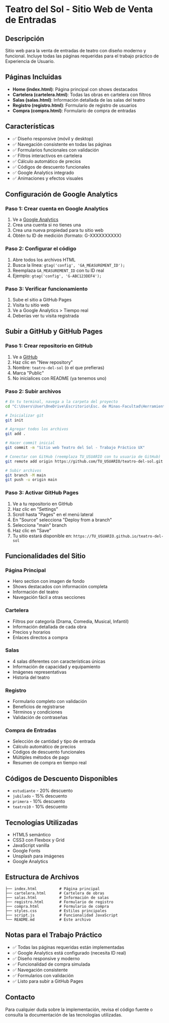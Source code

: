 # Teatro del Sol - Sitio Web de Venta de Entradas

## Descripción
Sitio web para la venta de entradas de teatro con diseño moderno y funcional. Incluye todas las páginas requeridas para el trabajo práctico de Experiencia de Usuario.

## Páginas Incluidas
- **Home (index.html)**: Página principal con shows destacados
- **Cartelera (cartelera.html)**: Todas las obras en cartelera con filtros
- **Salas (salas.html)**: Información detallada de las salas del teatro
- **Registro (registro.html)**: Formulario de registro de usuarios
- **Compra (compra.html)**: Formulario de compra de entradas

## Características
- ✅ Diseño responsive (móvil y desktop)
- ✅ Navegación consistente en todas las páginas
- ✅ Formularios funcionales con validación
- ✅ Filtros interactivos en cartelera
- ✅ Cálculo automático de precios
- ✅ Códigos de descuento funcionales
- ✅ Google Analytics integrado
- ✅ Animaciones y efectos visuales

## Configuración de Google Analytics

### Paso 1: Crear cuenta en Google Analytics
1. Ve a [Google Analytics](https://analytics.google.com/)
2. Crea una cuenta si no tienes una
3. Crea una nueva propiedad para tu sitio web
4. Obtén tu ID de medición (formato: G-XXXXXXXXXX)

### Paso 2: Configurar el código
1. Abre todos los archivos HTML
2. Busca la línea: `gtag('config', 'GA_MEASUREMENT_ID');`
3. Reemplaza `GA_MEASUREMENT_ID` con tu ID real
4. Ejemplo: `gtag('config', 'G-ABC123DEF4');`

### Paso 3: Verificar funcionamiento
1. Sube el sitio a GitHub Pages
2. Visita tu sitio web
3. Ve a Google Analytics > Tiempo real
4. Deberías ver tu visita registrada

## Subir a GitHub y GitHub Pages

### Paso 1: Crear repositorio en GitHub
1. Ve a [GitHub](https://github.com)
2. Haz clic en "New repository"
3. Nombre: `teatro-del-sol` (o el que prefieras)
4. Marca "Public"
5. No inicialices con README (ya tenemos uno)

### Paso 2: Subir archivos
```bash
# En tu terminal, navega a la carpeta del proyecto
cd "C:\Users\User\OneDrive\Escritorio\Esc. de Minas-Facultad\Herramientras Informaticas Avanzadas\TP8"

# Inicializar git
git init

# Agregar todos los archivos
git add .

# Hacer commit inicial
git commit -m "Sitio web Teatro del Sol - Trabajo Práctico UX"

# Conectar con GitHub (reemplaza TU_USUARIO con tu usuario de GitHub)
git remote add origin https://github.com/TU_USUARIO/teatro-del-sol.git

# Subir archivos
git branch -M main
git push -u origin main
```

### Paso 3: Activar GitHub Pages
1. Ve a tu repositorio en GitHub
2. Haz clic en "Settings"
3. Scroll hasta "Pages" en el menú lateral
4. En "Source" selecciona "Deploy from a branch"
5. Selecciona "main" branch
6. Haz clic en "Save"
7. Tu sitio estará disponible en: `https://TU_USUARIO.github.io/teatro-del-sol`

## Funcionalidades del Sitio

### Página Principal
- Hero section con imagen de fondo
- Shows destacados con información completa
- Información del teatro
- Navegación fácil a otras secciones

### Cartelera
- Filtros por categoría (Drama, Comedia, Musical, Infantil)
- Información detallada de cada obra
- Precios y horarios
- Enlaces directos a compra

### Salas
- 4 salas diferentes con características únicas
- Información de capacidad y equipamiento
- Imágenes representativas
- Historia del teatro

### Registro
- Formulario completo con validación
- Beneficios de registrarse
- Términos y condiciones
- Validación de contraseñas

### Compra de Entradas
- Selección de cantidad y tipo de entrada
- Cálculo automático de precios
- Códigos de descuento funcionales
- Múltiples métodos de pago
- Resumen de compra en tiempo real

## Códigos de Descuento Disponibles
- `estudiante` - 20% descuento
- `jubilado` - 15% descuento  
- `primera` - 10% descuento
- `teatro10` - 10% descuento

## Tecnologías Utilizadas
- HTML5 semántico
- CSS3 con Flexbox y Grid
- JavaScript vanilla
- Google Fonts
- Unsplash para imágenes
- Google Analytics

## Estructura de Archivos
```
├── index.html          # Página principal
├── cartelera.html      # Cartelera de obras
├── salas.html          # Información de salas
├── registro.html       # Formulario de registro
├── compra.html         # Formulario de compra
├── styles.css          # Estilos principales
├── script.js           # Funcionalidad JavaScript
└── README.md           # Este archivo
```

## Notas para el Trabajo Práctico
- ✅ Todas las páginas requeridas están implementadas
- ✅ Google Analytics está configurado (necesita ID real)
- ✅ Diseño responsive y moderno
- ✅ Funcionalidad de compra simulada
- ✅ Navegación consistente
- ✅ Formularios con validación
- ✅ Listo para subir a GitHub Pages

## Contacto
Para cualquier duda sobre la implementación, revisa el código fuente o consulta la documentación de las tecnologías utilizadas.
